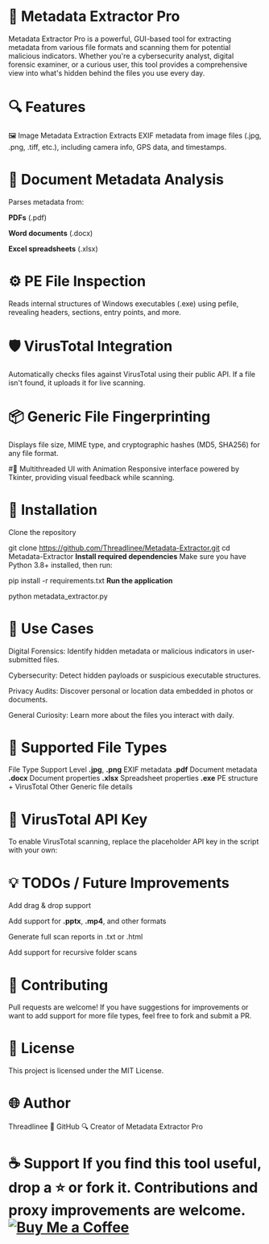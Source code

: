 # 📂 Metadata Extractor Pro
Metadata Extractor Pro is a powerful, GUI-based tool for extracting metadata from various file formats and scanning them for potential malicious indicators. Whether you're a cybersecurity analyst, digital forensic examiner, or a curious user, this tool provides a comprehensive view into what's hidden behind the files you use every day.

# 🔍 Features
🖼 Image Metadata Extraction
Extracts EXIF metadata from image files (.jpg, .png, .tiff, etc.), including camera info, GPS data, and timestamps.

# 📄 Document Metadata Analysis
Parses metadata from:

**PDFs** (.pdf)

**Word documents** (.docx)

**Excel spreadsheets** (.xlsx)

# ⚙️ PE File Inspection
Reads internal structures of Windows executables (.exe) using pefile, revealing headers, sections, entry points, and more.

# 🛡 VirusTotal Integration
Automatically checks files against VirusTotal using their public API. If a file isn't found, it uploads it for live scanning.

# 📦 Generic File Fingerprinting
Displays file size, MIME type, and cryptographic hashes (MD5, SHA256) for any file format.

#🧵 Multithreaded UI with Animation
Responsive interface powered by Tkinter, providing visual feedback while scanning.

# 🚀 Installation
Clone the repository

git clone https://github.com/Threadlinee/Metadata-Extractor.git
cd Metadata-Extractor
**Install required dependencies**
Make sure you have Python 3.8+ installed, then run:

pip install -r requirements.txt
**Run the application**

python metadata_extractor.py
# 🧠 Use Cases
Digital Forensics: Identify hidden metadata or malicious indicators in user-submitted files.

Cybersecurity: Detect hidden payloads or suspicious executable structures.

Privacy Audits: Discover personal or location data embedded in photos or documents.

General Curiosity: Learn more about the files you interact with daily.

# 📎 Supported File Types
File Type	Support Level
**.jpg**, **.png**	EXIF metadata
**.pdf**	Document metadata
**.docx**	Document properties
**.xlsx**	Spreadsheet properties
**.exe**	PE structure + VirusTotal
Other	Generic file details

# 🔐 VirusTotal API Key
To enable VirusTotal scanning, replace the placeholder API key in the script with your own:

# 💡 TODOs / Future Improvements
Add drag & drop support

Add support for **.pptx**, **.mp4**, and other formats

Generate full scan reports in .txt or .html

Add support for recursive folder scans

# 🤝 Contributing
Pull requests are welcome! If you have suggestions for improvements or want to add support for more file types, feel free to fork and submit a PR.

# 📄 License
This project is licensed under the MIT License.

# 🌐 Author
Threadlinee
🔗 GitHub
🔍 Creator of Metadata Extractor Pro

# ☕ Support If you find this tool useful, drop a ⭐ or fork it. Contributions and proxy improvements are welcome. [![Buy Me a Coffee](https://ko-fi.com/img/githubbutton_sm.svg)](https://ko-fi.com/G2G114SBVV)

